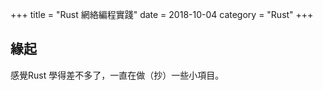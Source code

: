 +++
title = "Rust 網絡編程實踐"
date = 2018-10-04
category = "Rust"
+++

## 緣起

感覺Rust 學得差不多了，一直在做（抄）一些小項目。